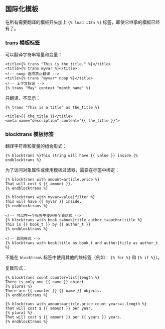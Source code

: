 ## 国际化模板
在所有需要翻译的模板开头加上 `{% load i18n %}` 标签，即使它继承的模板已经有了。  

### trans 模板标签
可以翻译字符串常量和变量：  
```django
<title>{% trans "This is the title." %}</title>
<title>{% trans myvar %}</title>
<!-- noop 选项禁止翻译 -->
<title>{% trans "myvar" noop %}</title>
<!-- 上下文标记 -->
{% trans "May" context "month name" %}
```

只翻译、不显示：  
```django
{% trans "This is a title" as the_title %}

<title>{{ the_title }}</title>
<meta name="description" content="{{ the_title }}">
```

### blocktrans 模板标签
翻译字符串和变量的组合形式：  
```django
{% blocktrans %}This string will have {{ value }} inside.{% endblocktrans %}
```
为了访问对象属性或使用模板过滤器，需要在标签中绑定：  
```django
{% blocktrans with amount=article.price %}
That will cost $ {{ amount }}.
{% endblocktrans %}

{% blocktrans with myvar=value|filter %}
This will have {{ myvar }} inside.
{% endblocktrans %}

<!-- 可以在一个标签中使用多个表达式 -->
{% blocktrans with book_t=book|title author_t=author|title %}
This is {{ book_t }} by {{ author_t }}
{% endblocktrans %}

<!-- 其他格式 -->
{% blocktrans with book|title as book_t and author|title as author_t %}
```

不能在 `blocktrans` 标签中使用其他的块标签（例如： `{% for %}` 和 `{% if %}`）。  

复数形式：  
```django
{% blocktrans count counter=list|length %}
There is only one {{ name }} object.
{% plural %}
There are {{ counter }} {{ name }} objects.
{% endblocktrans %}

{% blocktrans with amount=article.price count years=i.length %}
That will cost $ {{ amount }} per year.
{% plural %}
That will cost $ {{ amount }} per {{ years }} years.
{% endblocktrans %}
```
